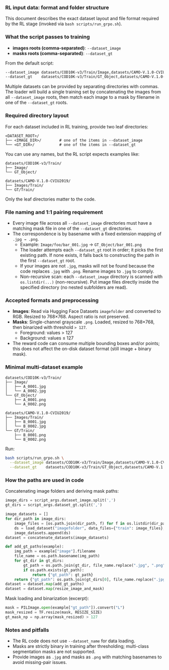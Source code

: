 ### RL input data: format and folder structure

This document describes the exact dataset layout and file format required by the RL stage (invoked via `bash scripts/run_grpo.sh`).

### What the script passes to training

- **images roots (comma-separated)**: `--dataset_image`
- **masks roots (comma-separated)**: `--dataset_gt`

From the default script:

```bash
--dataset_image datasets/COD10K-v3/Train/Image,datasets/CAMO-V.1.0-CVIU2019/Images/Train \
--dataset_gt    datasets/COD10K-v3/Train/GT_Object,datasets/CAMO-V.1.0-CVIU2019/GT/Train
```

Multiple datasets can be provided by separating directories with commas. The loader will build a single training set by concatenating the images from all `--dataset_image` roots, then match each image to a mask by filename in one of the `--dataset_gt` roots.

### Required directory layout

For each dataset included in RL training, provide two leaf directories:

```
<DATASET_ROOT>/
├── <IMAGE_DIR>/        # one of the items in --dataset_image
└── <GT_DIR>/           # one of the items in --dataset_gt
```

You can use any names, but the RL script expects examples like:

```
datasets/COD10K-v3/Train/
├── Image/
└── GT_Object/

datasets/CAMO-V.1.0-CVIU2019/
├── Images/Train/
└── GT/Train/
```

Only the leaf directories matter to the code.

### File naming and 1:1 pairing requirement

- Every image file across all `--dataset_image` directories must have a matching mask file in one of the `--dataset_gt` directories.
- The correspondence is by basename with a fixed extension mapping of `.jpg → .png`.
  - Example: `Image/foo/bar_001.jpg` → `GT_Object/bar_001.png`
  - The loader attempts each `--dataset_gt` root in order; it picks the first existing path. If none exists, it falls back to constructing the path in the first `--dataset_gt` root.
  - If your images are not `.jpg`, masks will not be found because the code replaces `.jpg` with `.png`. Rename images to `.jpg` to comply.
  - Non-recursive scan: each `--dataset_image` directory is scanned with `os.listdir(...)` (non-recursive). Put image files directly inside the specified directory (no nested subfolders are read).

### Accepted formats and preprocessing

- **Images**: Read via Hugging Face Datasets `imagefolder` and converted to RGB. Resized to 768×768. Aspect ratio is not preserved.
- **Masks**: Single-channel grayscale `.png`. Loaded, resized to 768×768, then binarized with threshold `> 127`.
  - Foreground: values > 127
  - Background: values ≤ 127
- The reward code can consume multiple bounding boxes and/or points; this does not affect the on-disk dataset format (still image + binary mask).

### Minimal multi-dataset example

```
datasets/COD10K-v3/Train/
├── Image/
│   ├── A_0001.jpg
│   └── A_0002.jpg
└── GT_Object/
    ├── A_0001.png
    └── A_0002.png

datasets/CAMO-V.1.0-CVIU2019/
├── Images/Train/
│   ├── B_0001.jpg
│   └── B_0002.jpg
└── GT/Train/
    ├── B_0001.png
    └── B_0002.png
```

Run:

```bash
bash scripts/run_grpo.sh \
  --dataset_image datasets/COD10K-v3/Train/Image,datasets/CAMO-V.1.0-CVIU2019/Images/Train \
  --dataset_gt    datasets/COD10K-v3/Train/GT_Object,datasets/CAMO-V.1.0-CVIU2019/GT/Train
```

### How the paths are used in code

Concatenating image folders and deriving mask paths:

```434:454:seg-r1/src/open_r1/grpo.py
image_dirs = script_args.dataset_image.split(',')
gt_dirs = script_args.dataset_gt.split(',')

image_datasets = []
for dir_path in image_dirs:
    image_files = [os.path.join(dir_path, f) for f in os.listdir(dir_path) if os.path.isfile(os.path.join(dir_path, f))]
    ds = load_dataset("imagefolder", data_files={"train": image_files}, split='train')
    image_datasets.append(ds)
dataset = concatenate_datasets(image_datasets)

def add_gt_paths(example):
    img_path = example["image"].filename
    file_name = os.path.basename(img_path)
    for gt_dir in gt_dirs:
        gt_path = os.path.join(gt_dir, file_name.replace(".jpg", ".png"))
        if os.path.exists(gt_path):
            return {"gt_path": gt_path}
    return {"gt_path": os.path.join(gt_dirs[0], file_name.replace(".jpg", ".png"))}
dataset = dataset.map(add_gt_paths)
dataset = dataset.map(resize_image_and_mask)
```

Mask loading and binarization (excerpt):

```42:51:seg-r1/src/open_r1/grpo.py
mask = PILImage.open(example["gt_path"]).convert("L")
mask_resized = TF.resize(mask, RESIZE_SIZE)
gt_mask_np = np.array(mask_resized) > 127
```

### Notes and pitfalls

- The RL code does not use `--dataset_name` for data loading.
- Masks are strictly binary in training after thresholding; multi-class segmentation masks are not supported.
- Provide images as `.jpg` and masks as `.png` with matching basenames to avoid missing-pair issues.


